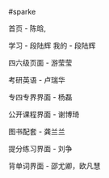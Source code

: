 #sparke

首页 - 陈晗, 

学习 - 段陆辉
我的 - 段陆辉

四六级页面 - 游莹莹

考研英语 - 卢瑞华

专四专界界面 - 杨磊

公开课程界面 - 谢博琦

图书配套 - 龚兰兰

提分练习界面 - 刘争

背单词界面 - 邵尤卿，欧凡慧
